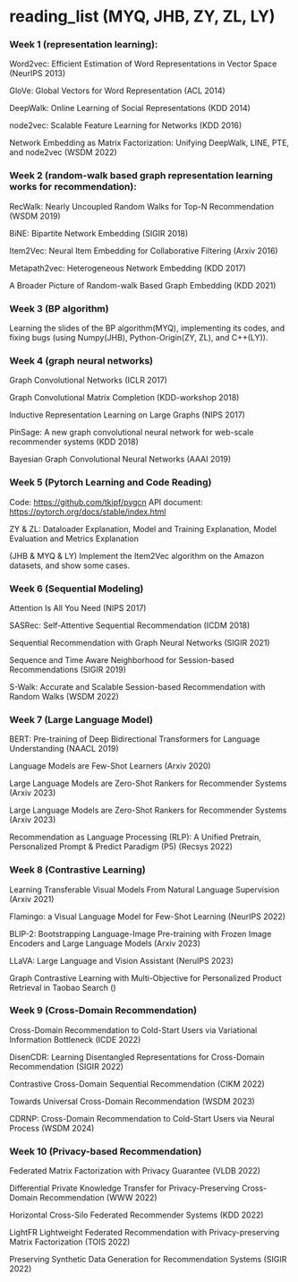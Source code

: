 # reading_list (MYQ, JHB, ZY, ZL, LY)


### Week 1 (representation learning):

Word2vec: Efficient Estimation of Word Representations in Vector Space (NeurIPS 2013)

GloVe: Global Vectors for Word Representation (ACL 2014)

DeepWalk: Online Learning of Social Representations (KDD 2014)

node2vec: Scalable Feature Learning for Networks (KDD 2016)

Network Embedding as Matrix Factorization: Unifying DeepWalk, LINE, PTE, and node2vec (WSDM 2022)



### Week 2 (random-walk based graph representation learning works for recommendation):

RecWalk: Nearly Uncoupled Random Walks for Top-N Recommendation (WSDM 2019)

BiNE: Bipartite Network Embedding (SIGIR 2018)

Item2Vec: Neural Item Embedding for Collaborative Filtering (Arxiv 2016)

Metapath2vec: Heterogeneous Network Embedding (KDD 2017)

A Broader Picture of Random-walk Based Graph Embedding (KDD 2021)




### Week 3 (BP algorithm)

Learning the slides of the BP algorithm(MYQ), implementing its codes, and fixing bugs (using  Numpy(JHB), Python-Origin(ZY, ZL), and C++(LY)).





### Week 4 (graph neural networks)

Graph Convolutional Networks (ICLR 2017)

Graph Convolutional Matrix Completion (KDD-workshop 2018)

Inductive Representation Learning on Large Graphs (NIPS 2017)

PinSage: A new graph convolutional neural network for web-scale recommender systems (KDD 2018)

Bayesian Graph Convolutional Neural Networks (AAAI 2019)





### Week 5 (Pytorch Learning and Code Reading)

Code: https://github.com/tkipf/pygcn
API document: https://pytorch.org/docs/stable/index.html

ZY & ZL: Dataloader Explanation, Model and Training Explanation, Model Evaluation and Metrics Explanation

(JHB & MYQ & LY) Implement the Item2Vec algorithm on the Amazon datasets, and show some cases.




### Week 6 (Sequential Modeling)

Attention Is All You Need (NIPS 2017)

SASRec: Self-Attentive Sequential Recommendation (ICDM 2018)

Sequential Recommendation with Graph Neural Networks (SIGIR 2021)

Sequence and Time Aware Neighborhood for Session-based Recommendations (SIGIR 2019)

S-Walk: Accurate and Scalable Session-based Recommendation with Random Walks (WSDM 2022)




### Week 7 (Large Language Model)

BERT: Pre-training of Deep Bidirectional Transformers for Language Understanding (NAACL 2019)

Language Models are Few-Shot Learners (Arxiv 2020)

Large Language Models are Zero-Shot Rankers for Recommender Systems (Arxiv 2023)

Large Language Models are Zero-Shot Rankers for Recommender Systems (Arxiv 2023)

Recommendation as Language Processing (RLP): A Unified Pretrain, Personalized Prompt & Predict Paradigm (P5) (Recsys 2022)





### Week 8 (Contrastive Learning)

Learning Transferable Visual Models From Natural Language Supervision (Arxiv 2021)

Flamingo: a Visual Language Model for Few-Shot Learning (NeurIPS 2022)

BLIP-2: Bootstrapping Language-Image Pre-training with Frozen Image Encoders and Large Language Models (Arxiv 2023)

LLaVA: Large Language and Vision Assistant (NeruIPS 2023)

Graph Contrastive Learning with Multi-Objective for Personalized Product Retrieval in Taobao Search ()




### Week 9 (Cross-Domain Recommendation)

Cross-Domain Recommendation to Cold-Start Users via Variational Information Bottleneck (ICDE 2022)

DisenCDR: Learning Disentangled Representations for Cross-Domain Recommendation (SIGIR 2022)

Contrastive Cross-Domain Sequential Recommendation (CIKM 2022)

Towards Universal Cross-Domain Recommendation (WSDM 2023)

CDRNP: Cross-Domain Recommendation to Cold-Start Users via Neural Process (WSDM 2024)



### Week 10 (Privacy-based Recommendation)

Federated Matrix Factorization with Privacy Guarantee (VLDB 2022)

Differential Private Knowledge Transfer for Privacy-Preserving Cross-Domain Recommendation (WWW 2022)

Horizontal Cross-Silo Federated Recommender Systems (KDD 2022)

LightFR Lightweight Federated Recommendation with Privacy-preserving Matrix Factorization (TOIS 2022)

Preserving Synthetic Data Generation for Recommendation Systems (SIGIR 2022)
